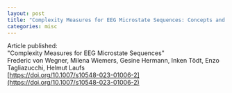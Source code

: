 ```yaml
---
layout: post
title: "Complexity Measures for EEG Microstate Sequences: Concepts and Algorithms"
categories: misc
---
```


Article published:  
"Complexity Measures for EEG Microstate Sequences"  
Frederic von Wegner, Milena Wiemers, Gesine Hermann, Inken Tödt, Enzo Tagliazucchi, Helmut Laufs  
[https://doi.org/10.1007/s10548-023-01006-2](https://doi.org/10.1007/s10548-023-01006-2)
